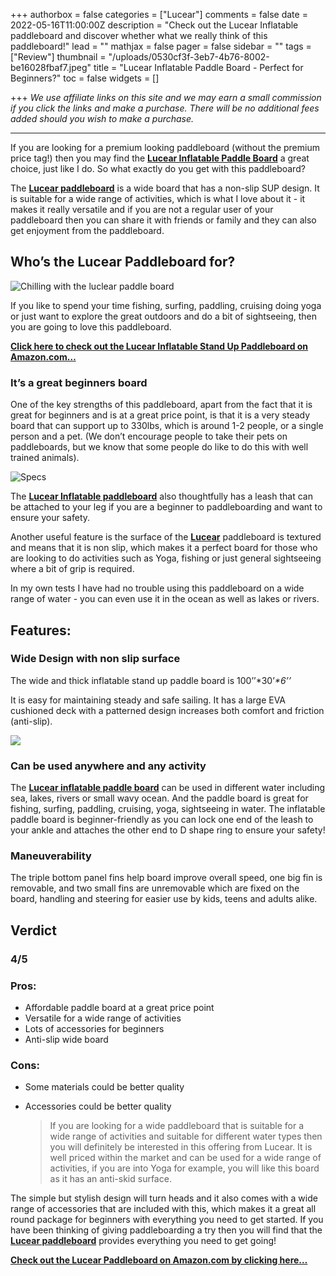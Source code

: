 +++
authorbox = false
categories = ["Lucear"]
comments = false
date = 2022-05-16T11:00:00Z
description = "Check out the Lucear Inflatable paddleboard and discover whether what we really think of this paddleboard!"
lead = ""
mathjax = false
pager = false
sidebar = ""
tags = ["Review"]
thumbnail = "/uploads/0530cf3f-3eb7-4b76-8002-be16028fbaf7.jpeg"
title = "Lucear Inflatable Paddle Board - Perfect for Beginners?"
toc = false
widgets = []

+++
_We use affiliate links on this site and we may earn a small commission if you click the links and make a purchase. There will be no additional fees added should you wish to make a purchase._

***

If you are looking for a premium looking paddleboard (without the premium price tag!) then you may find the [**Lucear Inflatable Paddle Board**](https://www.amazon.com/Paddle-Board-Inflatable-Boards-Adults/dp/B09ZL7XTL3?pd_rd_i=B09NVG2C9G&th=1&linkCode=ll1&tag=paddleboardmaster-20&linkId=98148a21ee5e9c75027d900a09fdef71&language=en_US&ref_=as_li_ss_tl) a great choice, just like I do.  So what exactly do you get with this paddleboard?

The [**Lucear paddleboard**](/categories/lucear/) is a wide board that has a non-slip SUP design.  It is suitable for a wide range of activities, which is what I love about it - it makes it really versatile and if you are not a regular user of your paddleboard then you can share it with friends or family and they can also get enjoyment from the paddleboard.

## Who’s the Lucear Paddleboard for?

![Chilling with the luclear paddle board](/uploads/c6fc6b3f-0caa-453f-9a52-2219ddcf3978.jpeg "Chilling with the luclear paddle board")

If you like to spend your time fishing, surfing, paddling, cruising doing yoga or just want to explore the great outdoors and do a bit of sightseeing, then you are going to love this paddleboard.

[**Click here to check out the Lucear Inflatable Stand Up Paddleboard on Amazon.com…**](https://www.amazon.com/Paddle-Board-Inflatable-Boards-Adults/dp/B09ZL7XTL3?pd_rd_i=B09NVG2C9G&th=1&linkCode=ll1&tag=paddleboardmaster-20&linkId=98148a21ee5e9c75027d900a09fdef71&language=en_US&ref_=as_li_ss_tl)

### **It’s a great beginners board**

One of the key strengths of this paddleboard, apart from the fact that it is great for beginners and is at a great price point, is that it is a very steady board that can support up to 330lbs, which is around 1-2 people, or a single person and a pet.  (We don’t encourage people to take their pets on paddleboards, but we know that some people do like to do this with well trained animals).

![Specs](/uploads/75d3e262-d67f-46d1-b2de-7e4826bc64fd.jpeg "Specs")

The [**Lucear Inflatable paddleboard**](#) also thoughtfully has a leash that can be attached to your leg if you are a beginner to paddleboarding and want to ensure your safety.

Another useful feature is the surface of the [**Lucear**](/categories/lucear/) paddleboard is textured and means that it is non slip, which makes it a perfect board for those who are looking to do activities such as Yoga, fishing or just general sightseeing where a bit of grip is required.

In my own tests I have had no trouble using this paddleboard on a wide range of water - you can even use it in the ocean as well as lakes or rivers.

## Features:

### Wide Design with non slip surface

The wide and thick inflatable stand up paddle board is 100’’*30’_*6’’_

It is easy for maintaining steady and safe sailing. It has a large EVA cushioned deck with a patterned design increases both comfort and friction (anti-slip).

![](/uploads/235388e9-4f79-4db5-af7d-d0ed3b62b283.jpeg)

### Can be used anywhere and any activity

The [**Lucear inflatable paddle board**](/categories/lucear/) can be used in different water including sea, lakes, rivers or small wavy ocean. And the paddle board is great for fishing, surfing, paddling, cruising, yoga, sightseeing in water. The inflatable paddle board is beginner-friendly as you can lock one end of the leash to your ankle and attaches the other end to D shape ring to ensure your safety!

### Maneuverability

The triple bottom panel fins help board improve overall speed, one big fin is removable, and two small fins are unremovable which are fixed on the board, handling and steering for easier use by kids, teens and adults alike.

## Verdict

### 4/5

### Pros:

* Affordable paddle board at a great price point
* Versatile for a wide range of activities
* Lots of accessories for beginners
* Anti-slip wide board

### Cons:

* Some materials could be better quality
* Accessories could be better quality

  > If you are looking for a wide paddleboard that is suitable for a wide range of activities and suitable for different water types then you will definitely be interested in this offering from Lucear.  It is well priced within the market and can be used for a wide range of activities, if you are into Yoga for example, you will like this board as it has an anti-skid surface.

The simple but stylish design will turn heads and it also comes with a wide range of accessories that are included with this, which makes it a great all round package for beginners with everything you need to get started.  If you have been thinking of giving paddleboarding a try then you will find that the [**Lucear paddleboard**](/categories/lucear/) provides everything you need to get going!

[**Check out the Lucear Paddleboard on Amazon.com by clicking here…**](https://www.amazon.com/Paddle-Board-Inflatable-Boards-Adults/dp/B09ZL7XTL3?pd_rd_i=B09NVG2C9G&th=1&linkCode=ll1&tag=paddleboardmaster-20&linkId=98148a21ee5e9c75027d900a09fdef71&language=en_US&ref_=as_li_ss_tl)